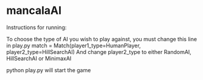 # mancalaAI

Instructions for running:

To choose the type of AI you wish to play against, you must change this line in play.py
	    match = Match(player1_type=HumanPlayer, player2_type=HillSearchAI)
	And change player2_type to either RandomAI, HillSearchAI or MinimaxAI

python play.py will start the game